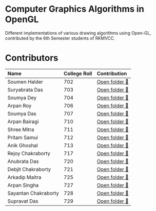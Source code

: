 # Computer Graphics Algorithms in OpenGL
Different implementations of various drawing algorithms using Open-GL, contributed by the 6th Semester students of RKMVCC.

# Contributors
|Name|College Roll|Contribution|
| :--- | :--- | :--- |
|Soumen Halder|702|[Open folder 📂](https://github.com/CS-dept-Vivekananda-Centenary-College/Computer-Graphics-Algorithms/tree/main/Soumen-Halder%5B702%5D)|
|Suryabrata Das|703|[Open folder 📂](https://github.com/CS-dept-Vivekananda-Centenary-College/Computer-Graphics-Algorithms/tree/main/Suryabrata_Das-703)|
|Soumya Dey|704|[Open folder 📂](https://github.com/CS-dept-Vivekananda-Centenary-College/Computer-Graphics-Algorithms/tree/main/Soumya-DEY%5B704%5D)|
|Arpan Roy|706|[Open folder 📂](https://github.com/CS-dept-Vivekananda-Centenary-College/Computer-Graphics-Algorithms/tree/main/Arpan%20Roy%20(706))|
|Soumya Das|707|[Open folder 📂](https://github.com/CS-dept-Vivekananda-Centenary-College/Computer-Graphics-Algorithms/tree/main/Soumya-Das-%5B707%5D)|
|Arpan Bairagi|710|[Open folder 📂](https://github.com/CS-dept-Vivekananda-Centenary-College/Computer-Graphics-Algorithms/tree/main/Arpan-Bairagi-710)|
|Shree Mitra|711|[Open folder 📂](https://github.com/CS-dept-Vivekananda-Centenary-College/Computer-Graphics-Algorithms/tree/main/Shree%20-%20711)|
|Pritam Samui|712|[Open folder 📂](https://github.com/CS-dept-Vivekananda-Centenary-College/Computer-Graphics-Algorithms/tree/main/Pritam-Samui%5B712%5D)|
|Anik Ghoshal|713|[Open folder 📂](https://github.com/CS-dept-Vivekananda-Centenary-College/Computer-Graphics-Algorithms/tree/main/Anik-Ghoshal%5B713%5D)|
|Rejoy Chakraborty|717|[Open folder 📂](https://github.com/CS-dept-Vivekananda-Centenary-College/Computer-Graphics-Algorithms/tree/main/Rejoy_Chakraborty(717))|
|Anubrata Das|720|[Open folder 📂](https://github.com/CS-dept-Vivekananda-Centenary-College/Computer-Graphics-Algorithms/tree/main/Anubrata-720)|
|Debjit Chakraborty|721|[Open folder 📂](https://github.com/CS-dept-Vivekananda-Centenary-College/Computer-Graphics-Algorithms/tree/main/Debjit-Chakraborty(721))|
|Arkadip Maitra|725|[Open folder 📂](https://github.com/CS-dept-Vivekananda-Centenary-College/Computer-Graphics-Algorithms/tree/main/Arkadip-Maitra%5B725%5D)|
|Arpan Singha|727|[Open folder 📂](https://github.com/CS-dept-Vivekananda-Centenary-College/Computer-Graphics-Algorithms/tree/main/Arpan%20Singha%20727)
|Sayantan Chakraborty|728|[Open folder 📂](https://github.com/CS-dept-Vivekananda-Centenary-College/Computer-Graphics-Algorithms/tree/main/Sayantan(728))
|Supravat Das|729|[Open folder 📂](https://github.com/CS-dept-Vivekananda-Centenary-College/Computer-Graphics-Algorithms/tree/main/Supravat-Das%5B729%5D)
